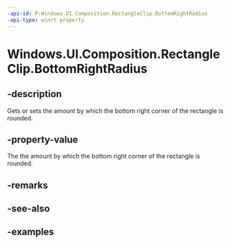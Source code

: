 ```yaml
---
-api-id: P:Windows.UI.Composition.RectangleClip.BottomRightRadius
-api-type: winrt property
---
```


# Windows.UI.Composition.RectangleClip.BottomRightRadius

<!--
public System.Numerics.Vector2 BottomRightRadius { get; set; }
-->

## -description

Gets or sets the amount by which the bottom right corner of the rectangle is rounded.

## -property-value

The the amount by which the bottom right corner of the rectangle is rounded.

## -remarks

## -see-also

## -examples



